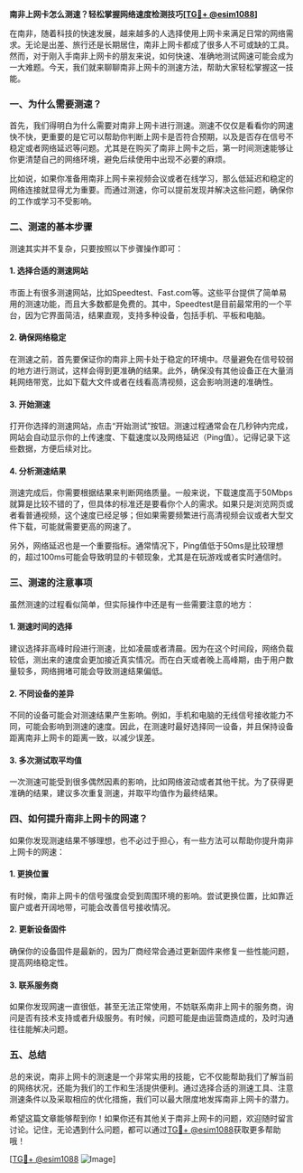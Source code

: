 **南非上网卡怎么测速？轻松掌握网络速度检测技巧[[TG💪+ @esim1088](https://t.me/s/esim1088)]**

在南非，随着科技的快速发展，越来越多的人选择使用上网卡来满足日常的网络需求。无论是出差、旅行还是长期居住，南非上网卡都成了很多人不可或缺的工具。然而，对于刚入手南非上网卡的朋友来说，如何快速、准确地测试网速可能会成为一大难题。今天，我们就来聊聊南非上网卡的测速方法，帮助大家轻松掌握这一技能。

### **一、为什么需要测速？**

首先，我们得明白为什么需要对南非上网卡进行测速。测速不仅仅是看看你的网速快不快，更重要的是它可以帮助你判断上网卡是否符合预期，以及是否存在信号不稳定或者网络延迟等问题。尤其是在购买了南非上网卡之后，第一时间测速能够让你更清楚自己的网络环境，避免后续使用中出现不必要的麻烦。

比如说，如果你准备用南非上网卡来视频会议或者在线学习，那么低延迟和稳定的网络连接就显得尤为重要。而通过测速，你可以提前发现并解决这些问题，确保你的工作或学习不受影响。

### **二、测速的基本步骤**

测速其实并不复杂，只要按照以下步骤操作即可：

#### **1. 选择合适的测速网站**
市面上有很多测速网站，比如Speedtest、Fast.com等。这些平台提供了简单易用的测速功能，而且大多数都是免费的。其中，Speedtest是目前最常用的一个平台，因为它界面简洁，结果直观，支持多种设备，包括手机、平板和电脑。

#### **2. 确保网络稳定**
在测速之前，首先要保证你的南非上网卡处于稳定的环境中。尽量避免在信号较弱的地方进行测试，这样会得到更准确的结果。此外，确保没有其他设备正在大量消耗网络带宽，比如下载大文件或者在线看高清视频，这会影响测速的准确性。

#### **3. 开始测速**
打开你选择的测速网站，点击“开始测试”按钮。测速过程通常会在几秒钟内完成，网站会自动显示你的上传速度、下载速度以及网络延迟（Ping值）。记得记录下这些数据，方便后续对比。

#### **4. 分析测速结果**
测速完成后，你需要根据结果来判断网络质量。一般来说，下载速度高于50Mbps就算是比较不错的了，但具体的标准还是要看你个人的需求。如果只是浏览网页或者看普通视频，这个速度已经足够；但如果需要频繁进行高清视频会议或者大型文件下载，可能就需要更高的网速了。

另外，网络延迟也是一个重要指标。通常情况下，Ping值低于50ms是比较理想的，超过100ms可能会导致明显的卡顿现象，尤其是在玩游戏或者实时通信时。

### **三、测速的注意事项**

虽然测速的过程看似简单，但实际操作中还是有一些需要注意的地方：

#### **1. 测速时间的选择**
建议选择非高峰时段进行测速，比如凌晨或者清晨。因为在这个时间段，网络负载较低，测出来的速度会更加接近真实情况。而在白天或者晚上高峰期，由于用户数量较多，网络拥堵可能会导致测速结果偏低。

#### **2. 不同设备的差异**
不同的设备可能会对测速结果产生影响。例如，手机和电脑的无线信号接收能力不同，可能会影响到测速的速度。因此，在测速时最好选择同一设备，并且保持设备距离南非上网卡的距离一致，以减少误差。

#### **3. 多次测试取平均值**
一次测速可能受到很多偶然因素的影响，比如网络波动或者其他干扰。为了获得更准确的结果，建议多次重复测速，并取平均值作为最终结果。

### **四、如何提升南非上网卡的网速？**

如果你发现测速结果不够理想，也不必过于担心，有一些方法可以帮助你提升南非上网卡的网速：

#### **1. 更换位置**
有时候，南非上网卡的信号强度会受到周围环境的影响。尝试更换位置，比如靠近窗户或者开阔地带，可能会改善信号接收情况。

#### **2. 更新设备固件**
确保你的设备固件是最新的，因为厂商经常会通过更新固件来修复一些性能问题，提高网络稳定性。

#### **3. 联系服务商**
如果你发现网速一直很低，甚至无法正常使用，不妨联系南非上网卡的服务商，询问是否有技术支持或者升级服务。有时候，问题可能是由运营商造成的，及时沟通往往能解决问题。

### **五、总结**

总的来说，南非上网卡的测速是一个非常实用的技能，它不仅能帮助我们了解当前的网络状况，还能为我们的工作和生活提供便利。通过选择合适的测速工具、注意测速条件以及采取相应的优化措施，我们可以最大限度地发挥南非上网卡的潜力。

希望这篇文章能够帮到你！如果你还有其他关于南非上网卡的问题，欢迎随时留言讨论。记住，无论遇到什么问题，都可以通过[TG💪+ @esim1088](https://t.me/s/esim1088)获取更多帮助哦！

[[TG💪+ @esim1088](https://t.me/s/esim1088) ![Image](https://i.postimg.cc/4NQfJmqS/Snipaste-2025-05-13-00-14-12.png)]